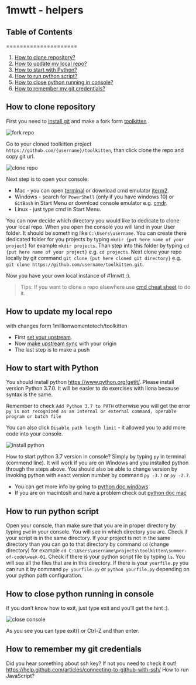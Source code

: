 # 1mwtt - helpers

## Table of Contents
=====================
1. [How to clone repository?](#how-to-clone-repository)
1. [How to update my local repo?](#how-to-update-my-local-repo)
1. [How to start with Python?](#how-to-start-with-python)
1. [How to run python script?](#how-to-run-python-script)
1. [How to close python running in console?](#how-to-close-python-running-in-console)
1. [How to remember my git credentials?](#remember-git-credentials)

## How to clone repository
First you need to [install git](https://git-scm.com/book/en/v2/Getting-Started-Installing-Git) and
make a fork form [toolkitten](https://github.com/1millionwomentotech/toolkitten) .

![fork repo](https://image.ibb.co/jnFfyd/fork.png)

Go to your cloned toolkitten project `https://github.com/{username}/toolkitten`, than click clone the repo and copy git url.

![clone repo](https://image.ibb.co/dz6ndd/cone_git.png)

Next step is to open your console:
- Mac - you can open [terminal](http://blog.teamtreehouse.com/introduction-to-the-mac-os-x-command-line) or download cmd emulator [iterm2](https://www.iterm2.com/).
- Windows - search for `PowerShell` (only if you have windows 10) or `GitBash` in Start Menu or download console emulator e.g. [cmdr](http://cmder.net/).
- Linux - just type cmd in Start Menu.

You can now decide which directory you would like to dedicate to clone your local repo. When you open the console you will land in your User folder. It should be something like `C:\Users\username`. You can create there dedicated folder for you projects by typing `mkdir {put here name of your project}` for example `mkdir projects`. Than step into this folder by typing `cd {put here name of your project}` e.g. `cd projects`. Next clone your repo locally by git command `git clone {put here cloned git directory}` e.g. `git clone https://github.com/username/toolkitten.git`.

Now you have your own local instance of #1mwtt :).

> Tips: If you want to clone a repo elsewhere use [cmd cheat sheet](https://i.imgur.com/ZiCzX.png) to do it.

## How to update my local repo
 with changes form 1millionwomentotech/toolkitten
- First [set your upstream](https://help.github.com/articles/configuring-a-remote-for-a-fork/).
- Now [make upstream sync](https://help.github.com/articles/syncing-a-fork/) with your origin
- The last step is to make a push

## How to start with Python
You should install python https://www.python.org/getit/. Please install version Python 3.7.0. It will be easier to do exercises with Ilona because syntax is the same.

Remember to check `Add Python 3.7 to PATH` otherwise you will get the error `py is not recognized as an internal or external command,
operable program or batch file`

You can also click `Disable path length limit` - it allowed you to add more code into your console.

![install python](https://image.ibb.co/eV05Gy/add_python.png)

How to start python 3.7 version in console? Simply by typing `py` in terminal (commend line). It will work if you are on Windows and you installed python through the steps above.
You should also be able to change version by invoking python with exact version number by command  `py -3.7` or `py -2.7`.

- You can get more info by going to [python doc windows](https://docs.python.org/3/using/windows.html)
- If you are on macintosh and have a problem check out [python doc mac](https://docs.python.org/3/using/mac.html)

## How to run python script

Open your console, than make sure that you are in proper directory by typing `pwd` in your console. You will see in which directory you are. Check if your script is in the same directory. If your project is not in the same directory than you can go to that directory by command `cd` (change directory) for example `cd C:\Users\username\projects\toolkitten\summer-of-code\week-01`. Check if there is your python script file by typing `ls`. You will see all the files that are in this directory. If there is your `yourfile.py` you can run it by command `py yourfile.py` or `python yourfile.py` depending on your python path configuration.

## How to close python running in console
If you don’t know how to exit, just type exit and you’ll get the hint :).

![close console](https://image.ibb.co/kiUFyd/exit.png)

As you see you can type exit() or Ctrl-Z and than enter.

## How to remember my git credentials
Did you hear something about ssh key? If not you need to check it out!
https://help.github.com/articles/connecting-to-github-with-ssh/
How to run JavaScript?
